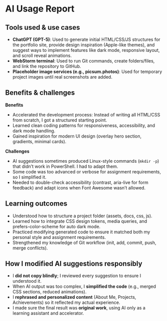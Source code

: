 # AI Usage Report

## Tools used & use cases
- **ChatGPT (GPT-5)**: Used to generate initial HTML/CSS/JS structures for the portfolio site, provide design inspiration (Apple-like themes), and suggest ways to implement features like dark mode, responsive layout, and scroll reveal animations.
- **WebStorm terminal**: Used to run Git commands, create folders/files, and link the repository to GitHub.
- **Placeholder image services (e.g., picsum.photos)**: Used for temporary project images until real screenshots are added.

## Benefits & challenges
**Benefits**
- Accelerated the development process: Instead of writing all HTML/CSS from scratch, I got a structured starting point.
- Learned clean coding patterns for responsiveness, accessibility, and dark mode handling.
- Gained inspiration for modern UI design (overlay hero section, gradients, minimal cards).

**Challenges**
- AI suggestions sometimes produced Linux-style commands (`mkdir -p`) that didn’t work in PowerShell. I had to adapt them.
- Some code was too advanced or verbose for assignment requirements, so I simplified it.
- Needed to double-check accessibility (contrast, aria-live for form feedback) and adapt icons when Font Awesome wasn’t allowed.

## Learning outcomes
- Understood how to structure a project folder (assets, docs, css, js).
- Learned how to integrate CSS design tokens, media queries, and prefers-color-scheme for auto dark mode.
- Practiced modifying generated code to ensure it matched both my personal style and assignment requirements.
- Strengthened my knowledge of Git workflow (init, add, commit, push, merge conflicts).

## How I modified AI suggestions responsibly
- I **did not copy blindly**; I reviewed every suggestion to ensure I understood it.
- When AI output was too complex, I **simplified the code** (e.g., merged CSS sections, reduced animations).
- I **rephrased and personalized content** (About Me, Projects, Achievements) so it reflected my actual experience.
- I made sure the final result was **original work**, using AI only as a learning assistant and accelerator.
